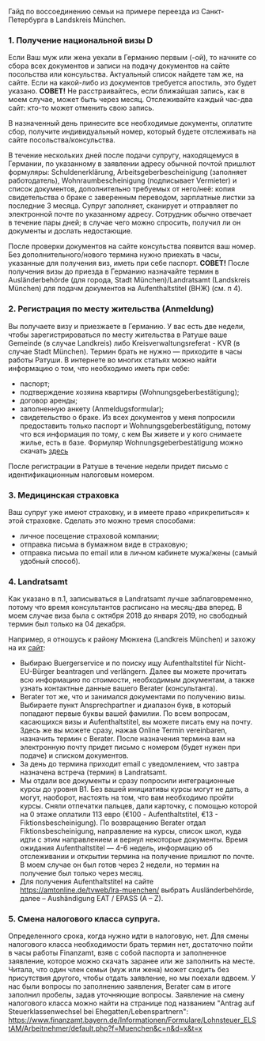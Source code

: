 Гайд по воссоединению семьи на примере переезда из Санкт-Петербурга в Landskreis München. 
### 1. Получение национальной визы D 

Если Ваш муж или жена уехали в Германию первым (-ой), то начните со сбора всех документов и записи на подачу документов на сайте посольства или консульства. Актуальный список найдете там же, на сайте. Если на какой-либо из документов требуется апостиль, это будет указано. **СОВЕТ!** Не расстраивайтесь, если ближайшая запись, как в моем случае, может быть через месяц. Отслеживайте каждый час-два сайт: кто-то может отменить свою запись.
 
В назначенный день принесите все необходимые документы, оплатите сбор, получите индивидуальный номер, который будете отслеживать на сайте посольства/консульства. 

В течение нескольких дней после подачи супругу, находящемуся в Германии, по указанному в заявлении адресу обычной почтой пришлют формуляры: Schuldenerklärung, Arbeitsgeberbescheinigung (заполняет работодатель), Wohnraumbescheinigung (подписывает Vermieter) и список документов, дополнительно требуемых от него/неё: копия свидетельства о браке с заверенным переводом, зарплатные листки за последние 3 месяца. Супруг заполняет, сканирует и отправляет по электронной почте по указанному адресу. Сотрудник обычно отвечает в течение пары дней; в случае чего можно спросить, получил ли он документы и дослать недостающие.

После проверки документов на сайте консульства появится ваш номер. Без дополнительного/нового термина нужно приехать в часы, указанные для получения виз, иметь при себе паспорт.
**СОВЕТ!** После получения визы до приезда в Германию назначайте термин в Ausländerbehörde (для города, Stadt München)/Landratsamt (Landskreis München) для подачм документов на Aufenthaltstitel (ВНЖ) (см. п 4).

### 2.	Регистрация по месту жительства (Anmeldung)

Вы получаете визу и приезжаете в Германию. У вас есть две недели, чтобы зарегистрироваться по месту жительства в Ратуше ваше Gemeinde (в случае Landkreis) либо Kreisverwaltungsreferat - KVR (в случае Stadt München). Термин брать не нужно — приходите в часы работы Ратуши. В интернете во многих статьях можно найти информацию о том, что необходимо иметь при себе:
- паспорт;
- подтверждение хозяина квартиры (Wohnungsgeberbestätigung);
-	договор аренды;
-	заполненную анкету (Аnmeldugsformular);
-	свидетельство о браке.
Из всех документов у меня попросили предоставить только паспорт и Wohnungsgeberbestätigung, потому что вся информация по тому, с кем Вы живете и у кого снимаете жилье, есть в базе.
Формуляр Wohnungsgeberbestätigung можно скачать [здесь](https://www.unterhaching.de/unterhaching/web.nsf/gfx/64624DAE308F2DA2C1257FCA003C0EF6/$file/Wohnungsgeberbescheinigung.pdf)

После регистрации в Ратуше в течение недели придет письмо с идентификационным налоговым номером.

### 3.	Медицинская страховка

Ваш супруг уже имеют страховку, и в имеете право «прикрепиться» к этой страховке. Сделать это можно тремя способами:
-	личное посещение страховой компании;
-	отправка письма в бумажном виде в страховую;
-	отправка письма по email или в личном кабинете мужа/жены (самый удобный способ). 

### 4.	Landratsamt

Как указано в п.1, записываться в Landratsamt лучше заблаговременно, потому что время консультантов расписано на месяц-два вперед. В моем случае виза была с октября 2018 до января 2019, но свободный термин был только на 04 декабря.

Например, я отношусь к району Мюнхена (Landkreis München) и захожу на их [сайт](https://www.landkreis-muenchen.de/): 
- Выбираю Buergerservice и по поиску ищу Aufenthaltstitel für Nicht-EU-Bürger beantragen und verlängern. Далее вы можете прочитать всю информацию по стоимости,  необходимым документам, а также узнать контактные данные вашего Berater (консультанта).
- Berater тот же, что и занимался документами по получению визы. Выбираете пункт Ansprechpartner и диапазон букв, в который попадают первые буквы вашей фамилии. По всем вопросам, касающихся визы и Aufenthaltstitel, вы можете писать ему на почту. Здесь же вы можете сразу, нажав Online Termin vereinbaren, назначить термин с Berater. После назначения термина вам на электронную почту придет письмо с номером (будет нужен при подаче) и списком документов.
- За день до термина приходит email с уведомлением, что завтра назначена встреча (термин) в Landratsamt. 
- Мы отдали все документы и сразу попросили интеграционные курсы до уровня B1. Без вашей инициативы курсы могут не дать, а могут, наоборот, настоять на том, что вам необходимо пройти курсы. Сняли отпечатки пальцев, дали карточку, с помощью которой на 0 этаже оплатили 113 евро (€100 - Aufenthaltstitel, €13 - Fiktionsbescheinigung). По возвращению Berater отдал Fiktionsbescheinigung, направление на курсы, список школ, куда идти с этим направлением и вернул некоторые документы. Время ожидания Aufenthaltstitel — 4-6 недель, информацию об отслеживании и открытии термина на получение пришлют по почте. В моем случае он был готов через 2 недели, но термин на получение был только через месяц. 
- Для получения Aufenthaltstitel на сайте https://amtonline.de/tvweb/lra-muenchen/ выбрать Ausländerbehörde, далее – Aushändigung EAT / EPASS (A – Z).

### 5.	Смена налогового класса супруга.
Определенного срока, когда нужно идти в налоговую, нет. 
Для смены налогового класса  необходимости брать термин нет, достаточно пойти в часы работы Finanzamt, взяв с собой паспорта и заполненное заявление, которое можно скачать заранее или же заполнить на месте. Читала, что один член семьи (муж или жена) может сходить без присутствия другого, чтобы отдать заявление, но мы поехали вдвоем. У нас были вопросы по заполнению заявления, Berater сам в итоге заполнил пробелы, задав  уточняющие вопросы. 
Заявление на смену налогового класса можно найти на странице под названием "Antrag auf Steuerklassenwechsel bei Ehegatten/Lebenspartnern": https://www.finanzamt.bayern.de/Informationen/Formulare/Lohnsteuer_ELStAM/Arbeitnehmer/default.php?f=Muenchen&c=n&d=x&t=x
